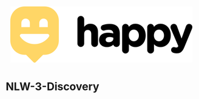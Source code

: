 <h1 align="center">
  <img alt="Happy" title="Happy" src=".github/logo-black.svg" /> 
</h1>

# NLW-3-Discovery

